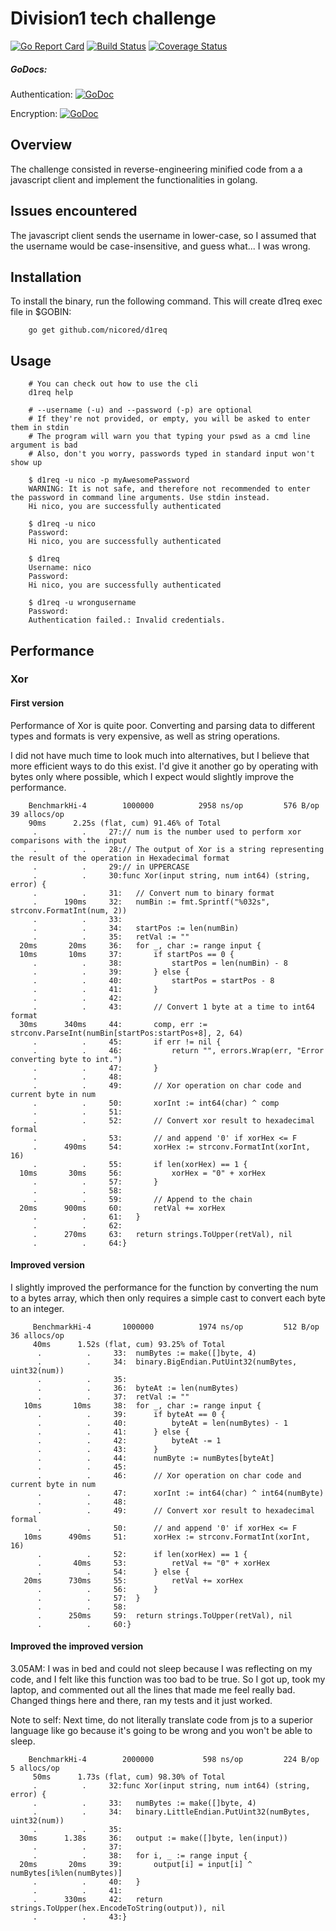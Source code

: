 # Division1 tech challenge

[![Go Report Card](https://goreportcard.com/badge/github.com/nicored/d1req)](https://goreportcard.com/report/github.com/nicored/d1req) [![Build Status](https://travis-ci.org/nicored/d1req.svg)](https://travis-ci.org/nicored/d1req) [![Coverage Status](https://coveralls.io/repos/github/nicored/d1req/badge.svg?branch=master&v=2)](https://coveralls.io/github/nicored/d1req?branch=master)

##### GoDocs: 
Authentication: [![GoDoc](https://godoc.org/github.com/nicored/d1req/src/authentication?status.svg)](https://godoc.org/github.com/nicored/d1req/src/authentication) 

Encryption: [![GoDoc](https://godoc.org/github.com/nicored/d1req/src/encryption?status.svg)](https://godoc.org/github.com/nicored/d1req/src/encryption)

## Overview

The challenge consisted in reverse-engineering minified code from a
a javascript client and implement the functionalities in golang.

## Issues encountered

The javascript client sends the username in lower-case, so I assumed
that the username would be case-insensitive, and guess what... I was wrong.

## Installation

To install the binary, run the following command. This will create d1req exec
file in $GOBIN:

```shell
    go get github.com/nicored/d1req
```

## Usage

```shell
    # You can check out how to use the cli
    d1req help
```

```shell
    # --username (-u) and --password (-p) are optional
    # If they're not provided, or empty, you will be asked to enter them in stdin
    # The program will warn you that typing your pswd as a cmd line argument is bad
    # Also, don't you worry, passwords typed in standard input won't show up
    
    $ d1req -u nico -p myAwesomePassword
    WARNING: It is not safe, and therefore not recommended to enter the password in command line arguments. Use stdin instead.
    Hi nico, you are successfully authenticated
    
    $ d1req -u nico
    Password: 
    Hi nico, you are successfully authenticated
    
    $ d1req
    Username: nico
    Password: 
    Hi nico, you are successfully authenticated
    
    $ d1req -u wrongusername
    Password:
    Authentication failed.: Invalid credentials.
```

## Performance

### Xor

#### First version

Performance of Xor is quite poor. Converting and parsing data to different types
and formats is very expensive, as well as string operations. 

I did not have much time to look much into alternatives, but I believe that
more efficient ways to do this exist. I'd give it another go by operating with bytes only
where possible, which I expect would slightly improve the performance.

        BenchmarkHi-4   	 1000000	      2958 ns/op	     576 B/op	      39 allocs/op
        90ms      2.25s (flat, cum) 91.46% of Total
         .          .     27:// num is the number used to perform xor comparisons with the input
         .          .     28:// The output of Xor is a string representing the result of the operation in Hexadecimal format
         .          .     29:// in UPPERCASE
         .          .     30:func Xor(input string, num int64) (string, error) {
         .          .     31:	// Convert num to binary format
         .      190ms     32:	numBin := fmt.Sprintf("%032s", strconv.FormatInt(num, 2))
         .          .     33:
         .          .     34:	startPos := len(numBin)
         .          .     35:	retVal := ""
      20ms       20ms     36:	for _, char := range input {
      10ms       10ms     37:		if startPos == 0 {
         .          .     38:			startPos = len(numBin) - 8
         .          .     39:		} else {
         .          .     40:			startPos = startPos - 8
         .          .     41:		}
         .          .     42:
         .          .     43:		// Convert 1 byte at a time to int64 format
      30ms      340ms     44:		comp, err := strconv.ParseInt(numBin[startPos:startPos+8], 2, 64)
         .          .     45:		if err != nil {
         .          .     46:			return "", errors.Wrap(err, "Error converting byte to int.")
         .          .     47:		}
         .          .     48:
         .          .     49:		// Xor operation on char code and current byte in num
         .          .     50:		xorInt := int64(char) ^ comp
         .          .     51:
         .          .     52:		// Convert xor result to hexadecimal formal
         .          .     53:		// and append '0' if xorHex <= F
         .      490ms     54:		xorHex := strconv.FormatInt(xorInt, 16)
         .          .     55:		if len(xorHex) == 1 {
      10ms       30ms     56:			xorHex = "0" + xorHex
         .          .     57:		}
         .          .     58:
         .          .     59:		// Append to the chain
      20ms      900ms     60:		retVal += xorHex
         .          .     61:	}
         .          .     62:
         .      270ms     63:	return strings.ToUpper(retVal), nil
         .          .     64:}
         

#### Improved version

I slightly improved the performance for the function by converting the num to a bytes array,
which then only requires a simple cast to convert each byte to an integer.

         BenchmarkHi-4   	 1000000	      1974 ns/op	     512 B/op	      36 allocs/op
         40ms      1.52s (flat, cum) 93.25% of Total
          .          .     33:	numBytes := make([]byte, 4)
          .          .     34:	binary.BigEndian.PutUint32(numBytes, uint32(num))
          .          .     35:
          .          .     36:	byteAt := len(numBytes)
          .          .     37:	retVal := ""
       10ms       10ms     38:	for _, char := range input {
          .          .     39:		if byteAt == 0 {
          .          .     40:			byteAt = len(numBytes) - 1
          .          .     41:		} else {
          .          .     42:			byteAt -= 1
          .          .     43:		}
          .          .     44:		numByte := numBytes[byteAt]
          .          .     45:
          .          .     46:		// Xor operation on char code and current byte in num
          .          .     47:		xorInt := int64(char) ^ int64(numByte)
          .          .     48:
          .          .     49:		// Convert xor result to hexadecimal formal
          .          .     50:		// and append '0' if xorHex <= F
       10ms      490ms     51:		xorHex := strconv.FormatInt(xorInt, 16)
          .          .     52:		if len(xorHex) == 1 {
          .       40ms     53:			retVal += "0" + xorHex
          .          .     54:		} else {
       20ms      730ms     55:			retVal += xorHex
          .          .     56:		}
          .          .     57:	}
          .          .     58:
          .      250ms     59:	return strings.ToUpper(retVal), nil
          .          .     60:}

#### Improved the improved version

3.05AM: I was in bed and could not sleep because I was reflecting on my code, and I felt like this function was too bad to be true.
So I got up, took my laptop, and commented out all the lines that made me feel really bad. Changed things here and there, ran my tests
and it just worked.

Note to self: 
Next time, do not literally translate code from js to a superior language like go because it's going to be wrong and you won't be able to sleep.


        BenchmarkHi-4   	 2000000	       598 ns/op	     224 B/op	       5 allocs/op
         50ms      1.73s (flat, cum) 98.30% of Total
         .          .     32:func Xor(input string, num int64) (string, error) {
         .          .     33:	numBytes := make([]byte, 4)
         .          .     34:	binary.LittleEndian.PutUint32(numBytes, uint32(num))
         .          .     35:
      30ms      1.38s     36:	output := make([]byte, len(input))
         .          .     37:
         .          .     38:	for i, _ := range input {
      20ms       20ms     39:		output[i] = input[i] ^ numBytes[i%len(numBytes)]
         .          .     40:	}
         .          .     41:
         .      330ms     42:	return strings.ToUpper(hex.EncodeToString(output)), nil
         .          .     43:}